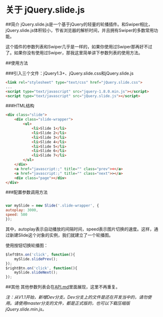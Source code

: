 # 关于 jQuery.slide.js
##简介
jQuery.slide.js是一个基于jQuery的轻量的轮播插件。和Swiper相比，jQuery.slide.js体积较小，节省浏览器的解析时间，并且拥有Swiper的多数常用功能。

这个插件的参数列表和Swiper几乎是一样的，如果你使用过Swiper那再好不过了。如果你没有使用过Swiper，那我这里简单讲下参数列表的使用方法。

##使用方法

###引入三个文件：jQuery1.3+、jQuery.slide.css和jQuery.slide.js
```html
<link rel="stylesheet" type="text/css" href="jQuery.slide.css">
...
<script type="text/javascript" src="jquery-1.8.0.min.js"></script>
<script type="text/javascript" src="jQuery.slide.js"></script>
```

###HTML结构
```html
<div class="slide">
	<div class="slide-wrapper">
		<ul>
			<li>Slide 1</li>
			<li>Slide 2</li>
			<li>Slide 3</li>
			<li>Slide 4</li>
			<li>Slide 5</li>
			<li>Slide 6</li>
			<li>Slide 7</li>
		</ul>
	</div>
	<a href="javascript:;" title="" class="prev"><</a>
	<a href="javascript:;" title="" class="next">></a>
	<div class="page"></div>
</div>
```

###配置参数调用方法
```javascript

var mySlide = new Slide('.slide-wrapper', {
autoplay: 3000,
speed: 500
});

```
其中，autoplay表示自动播放的间隔时间，speed表示图片切换的速度。这样，通过新建Slide这个对象的实例，我们就建立了一个轮播图。

使用按钮切换轮播图：
```javascript
$leftBtn.on('click', function(){
	mySlide.slidePrev();
});
$rightBtn.on('click', function(){
	mySlide.slideNext();
});
```
##其他
其他参数列表会在[API.md](https://github.com/linzb93/slide/blob/master/API.md)里面展现，这里不再重复。

_注：从V1.1开始，新增Dev分支。Dev分支上的文件是还在开发当中的，请勿使用。请使用master分支的文件，都是正式版的，也可以下载压缩版jQuery.slide.min.js。_